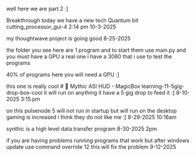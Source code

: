 well here we are part 2 :]

Breakthrough today we have a new tech Quantum bit cutting_processor_gui-4   2:14 pm 10-3-2025


my thoughtwave project is going good 8-25-2025

the folder you see here are 1 program and to start them use main.py   and you must have a GPU  a real one i have a 3060 that i use to test the programs 

40%  of programs here you will need a GPU   :]


this one is really cool # 🔮 Mythic ASI HUD - MagicBox learning-11-5gig-drop-box-cool  it  will run on anything it have a 5 gig drop to feed it :] 8-10-2025 3:15.pm

on this pulsenode 5 will not run in startup but will run on the desktop gaming is increased  i think they do not like me :]  8-29-2025   10:16am 

synthic  is a high level data transfer program   8-30-2025    2pm


if you are having problems running programs that work but after  windows update use command override 12  this will fix the problem  9-12-2025

